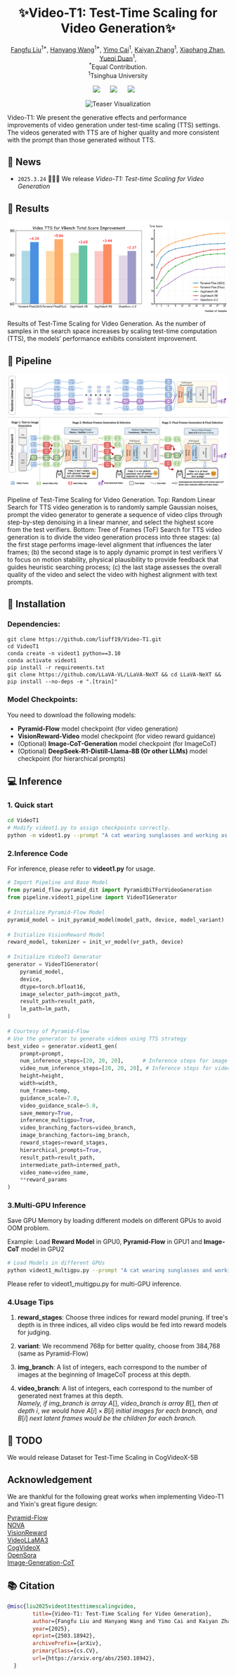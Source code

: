 <div align="center">

# ✨Video-T1: Test-Time Scaling for Video Generation✨

<p align="center">
    <a href="https://liuff19.github.io/">Fangfu Liu</a><sup>1*</sup>,
    <a href="https://hanyang-21.github.io/">Hanyang Wang</a><sup>1*</sup>,
    <a href="https://github.com/JamesCai23">Yimo Cai</a><sup>1</sup>,
    <a href="https://iseesaw.github.io/">Kaiyan Zhang</a><sup>1</sup>,
    <a href="https://xiaohangzhan.github.io/">Xiaohang Zhan</a><sup></sup>,
    <a href="https://duanyueqi.github.io/">Yueqi Duan</a><sup>1</sup>,
    <br>
    <sup>*</sup>Equal Contribution.
    <br>
    <sup>1</sup>Tsinghua University
</p>

<a href='https://arxiv.org/abs/2503.18942'><img src='https://img.shields.io/badge/arXiv-2503.18942-b31b1b.svg'></a> &nbsp;&nbsp;&nbsp;&nbsp;
<a href='https://liuff19.github.io/Video-T1/'><img src='https://img.shields.io/badge/Project-Page-Green'></a> &nbsp;&nbsp;&nbsp;&nbsp;
<a><img src='https://img.shields.io/badge/License-MIT-blue'></a> &nbsp;&nbsp;&nbsp;&nbsp;

![Teaser Visualization](assets/teaser.png)

</div>

Video-T1: We present the generative effects and performance improvements of video generation under test-time scaling (TTS)
settings. The videos generated with TTS are of higher quality and more consistent with the prompt than those generated without TTS.

</div>

## 📢 News

- `2025.3.24` 🤗🤗🤗 We release *Video-T1: Test-time Scaling for Video Generation*

## 🎉 Results

![Results Visualization](assets/results-teaser.png)

</div>

Results of Test-Time Scaling for Video Generation. As the number of samples in the search space increases by scaling test-time
computation (TTS), the models’ performance exhibits consistent improvement.


## 🌟 Pipeline

![Pipeline Visualization](assets/pipeline.png)

</div>

Pipeline of Test-Time Scaling for Video Generation. Top: Random Linear Search for TTS video generation is to randomly
sample Gaussian noises, prompt the video generator to generate a sequence of video clips through step-by-step denoising in a linear manner,
and select the highest score from the test verifiers. Bottom: Tree of Frames (ToF) Search for TTS video generation is to divide the video
generation process into three stages: (a) the first stage performs image-level alignment that influences the later frames; (b) the second stage
is to apply dynamic prompt in test verifiers V to focus on motion stability, physical plausibility to provide feedback that guides heuristic
searching process; (c) the last stage assesses the overall quality of the video and select the video with highest alignment with text prompts.



## 🔧 Installation

### Dependencies:

```
git clone https://github.com/liuff19/Video-T1.git
cd VideoT1
conda create -n videot1 python==3.10
conda activate videot1
pip install -r requirements.txt
git clone https://github.com/LLaVA-VL/LLaVA-NeXT && cd LLaVA-NeXT && pip install --no-deps -e ".[train]"
```

### Model Checkpoints:
You need to download the following models:
 - **Pyramid-Flow** model checkpoint (for video generation)
 - **VisionReward-Video** model checkpoint (for video reward guidance)
 - (Optional) **Image-CoT-Generation** model checkpoint (for ImageCoT)
 - (Optional) **DeepSeek-R1-Distill-Llama-8B (Or other LLMs)** model checkpoint (for hierarchical prompts)

## 💻 Inference

### 1. Quick start

```bash
cd VideoT1
# Modify videot1.py to assign checkpoints correctly.
python -m videot1.py --prompt "A cat wearing sunglasses and working as a lifeguard at a pool." --video_name cat_lifeguard
```

### 2.Inference Code

For inference, please refer to **videot1.py** for usage.

```python
# Import Pipeline and Base Model
from pyramid_flow.pyramid_dit import PyramidDiTForVideoGeneration
from pipeline.videot1_pipeline import VideoT1Generator

# Initialize Pyramid-Flow Model
pyramid_model = init_pyramid_model(model_path, device, model_variant)

# Initialize VisionReward Model
reward_model, tokenizer = init_vr_model(vr_path, device)

# Initialize VideoT1 Generator
generator = VideoT1Generator(
    pyramid_model,
    device,
    dtype=torch.bfloat16, 
    image_selector_path=imgcot_path,
    result_path=result_path,
    lm_path=lm_path,
)

# Courtesy of Pyramid-Flow
# Use the generator to generate videos using TTS strategy
best_video = generator.videot1_gen(
    prompt=prompt,
    num_inference_steps=[20, 20, 20],      # Inference steps for image branch at each level
    video_num_inference_steps=[20, 20, 20], # Inference steps for video branch at each level
    height=height,
    width=width,
    num_frames=temp,
    guidance_scale=7.0,           
    video_guidance_scale=5.0,      
    save_memory=True,             
    inference_multigpu=True,      
    video_branching_factors=video_branch,
    image_branching_factors=img_branch,
    reward_stages=reward_stages,
    hierarchical_prompts=True,     
    result_path=result_path,
    intermediate_path=intermed_path,
    video_name=video_name,
    **reward_params                
)

```

### 3.Multi-GPU Inference

Save GPU Memory by loading different models on different GPUs to avoid OOM problem. 

Example: Load **Reward Model** in GPU0, **Pyramid-Flow** in GPU1 and **Image-CoT** model in GPU2

```bash
# Load Models in different GPUs
python videot1_multigpu.py --prompt "A cat wearing sunglasses and working as a lifeguard at a pool." --video_name cat_lifeguard --reward_device_id 0 --base_device_id 1 --imgcot_device_id 2 --lm_device_id 3
```

Please refer to videot1_multigpu.py for multi-GPU inference.

### 4.Usage Tips

1. **reward_stages**: Choose three indices for reward model pruning. If tree's depth is in three indices, all video clips would be fed into reward models for judging.

2. **variant**: We recommend 768p for better quality, choose from 384,768 (same as Pyramid-Flow)

3. **img_branch**: A list of integers, each correspond to the number of images at the beginning of ImageCoT process at this depth.

4. **video_branch**: A list of integers, each correspond to the number of generated next frames at this depth.  
*Namely, if img_branch is array* $A[]$, *video_branch is array* $B[]$, *then at depth* $i$, *we would have* $A[i] \times B[i]$ *initial images for each branch, and* $B[i]$ *next latent frames would be the children for each branch.*


## 🚀 TODO

We would release Dataset for Test-Time Scaling in CogVideoX-5B

## Acknowledgement

We are thankful for the following great works when implementing Video-T1 and Yixin's great figure design:

[Pyramid-Flow](https://github.com/jy0205/Pyramid-Flow)  
[NOVA](https://github.com/baaivision/NOVA)  
[VisionReward](https://github.com/THUDM/VisionReward)  
[VideoLLaMA3](https://github.com/DAMO-NLP-SG/VideoLLaMA3)  
[CogVideoX](https://github.com/THUDM/CogVideo)  
[OpenSora](https://github.com/hpcaitech/Open-Sora)  
[Image-Generation-CoT](https://github.com/ZiyuGuo99/Image-Generation-CoT)

## 📚 Citation
```bibtex
@misc{liu2025videot1testtimescalingvideo,
        title={Video-T1: Test-Time Scaling for Video Generation}, 
        author={Fangfu Liu and Hanyang Wang and Yimo Cai and Kaiyan Zhang and Xiaohang Zhan and Yueqi Duan},
        year={2025},
        eprint={2503.18942},
        archivePrefix={arXiv},
        primaryClass={cs.CV},
        url={https://arxiv.org/abs/2503.18942}, 
  }
```
